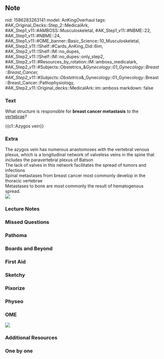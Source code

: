 ## Note
nid: 1586283263141
model: AnKingOverhaul
tags: #AK_Original_Decks::Step_2::MedicalArk, #AK_Step1_v11::#AMBOSS::Musculoskeletal, #AK_Step1_v11::#NBME::22, #AK_Step1_v11::#NBME::24, #AK_Step1_v11::#OME_banner::Basic_Science::10_Musculoskeletal, #AK_Step2_v11::!Shelf::#Cards_AnKing_Did::6im, #AK_Step2_v11::!Shelf::IM::no_dupes, #AK_Step2_v11::!Shelf::IM::no_dupes::only_step2, #AK_Step2_v11::#Resources_by_rotation::IM::amboss_medicalark, #AK_Step2_v11::#Subjects::Obstetrics_&_Gynecology::01_Gynecology::Breast::Breast_Cancer, #AK_Step2_v11::#Subjects::Obstetrics_&_Gynecology::01_Gynecology::Breast::Breast_Cancer::Pathophysiology, #AK_Step2_v11::Original_decks::MedicalArk::im::amboss
markdown: false

### Text
What structure is responsible for <b>breast cancer metastasis</b>
to the <u>vertebrae</u>?
<div>
  {{c1::Azygos vein}}
</div>

### Extra
<div>
  The azygos vein has numerous anastomoses with the vertebral
  venous plexus, which is a longitudinal network of valveless veins
  in the spine that includes the paravertebral plexus of Batson
</div>
<div>
  The lack of valves in this network facilitates the spread of
  tumors and infections
</div>
<div>
  Spinal metastases from breast cancer most commonly develop in the
  thoracic vertebrae
</div>
<div>
  Metastases to bone are most commonly the result of hematogenous
  spread.
</div><img src=
"paste-0f882b1b70ba5d05bfda10ec8318a2a11038706b.jpg">

### Lecture Notes


### Missed Questions


### Pathoma


### Boards and Beyond


### First Aid


### Sketchy


### Pixorize


### Physeo


### OME
<div class="ome-widget">
  <a href=
  "https://onlinemeded.org/spa/musculoskeletal?ref=anki"><img src=
  "_OME_AnkiFlashcards_Topic_1.png"></a>
</div>

### Additional Resources


### One by one

